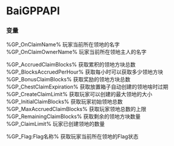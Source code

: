 # BaiGPPAPI

### 变量

%GP_OnClaimName% 玩家当前所在领地的名字  
%GP_OnClaimOwnerName% 玩家当前所在领地主人的名字  
  
%GP_AccruedClaimBlocks% 获取累积的领地方块总数  
%GP_BlocksAccruedPerHour% 获取每小时可以获取多少领地方块  
%GP_BonusClaimBlocks% 获取奖励的领地方块总数  
%GP_ChestClaimExpiration% 获取放置箱子自动创建的领地啥时过期  
%GP_CreateClaimLimit% 获取玩家可以创建的最大领地的大小  
%GP_InitialClaimBlocks% 获取玩家初始领地总数  
%GP_MaxAccruedClaimBlocks% 获取玩家领地总数的上限  
%GP_RemainingClaimBlocks% 获取剩余的领地方块数量  
%GP_ClaimLimit% 玩家已创建领地的数量  
  
%GP_Flag:Flag名称% 获取玩家当前所在领地的Flag状态

